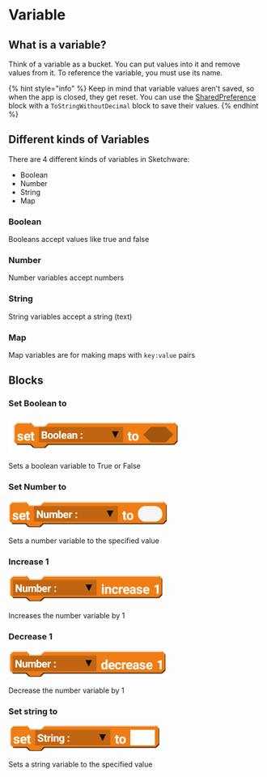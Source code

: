 # Variable

## What is a variable?

Think of a variable as a bucket. You can put values into it and remove values from it. To reference the variable, you must use its name.

{% hint style="info" %}
Keep in mind that variable values aren't saved, so when the app is closed, they get reset. You can use the [SharedPreference](https://wiki.sketchub.in/components/sharedpreference) block with a `ToStringWithoutDecimal` block to save their values.
{% endhint %}

## Different kinds of Variables

There are 4 different kinds of variables in Sketchware:

* Boolean
* Number
* String
* Map

### Boolean

Booleans accept values like true and false

### Number

Number variables accept numbers

### String

String variables accept a string \(text\)

### Map

Map variables are for making maps with `key:value` pairs

## Blocks

### Set Boolean to

![](../.gitbook/assets/variable_boolean_set_to.png)

Sets a boolean variable to True or False



### Set Number to

![](../.gitbook/assets/variable_number_set_number_to.png)

Sets a number variable to the specified value



### Increase 1

![](../.gitbook/assets/variable_number_increase_1.png)

Increases the number variable by 1



### Decrease 1

![](../.gitbook/assets/variable_number_decrease_1.png)

Decrease the number variable by 1



### Set string to

![](../.gitbook/assets/variable_string_set_to.png)

Sets a string variable to the specified value

